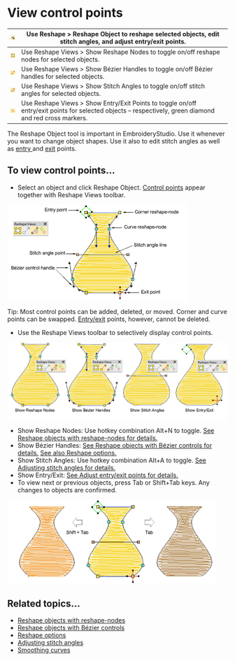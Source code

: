 # View control points

| ![ReshapeObject.png](assets/ReshapeObject.png)       | Use Reshape > Reshape Object to reshape selected objects, edit stitch angles, and adjust entry/exit points.                                             |
| ---------------------------------------------------- | ------------------------------------------------------------------------------------------------------------------------------------------------------- |
| ![ShowReshapeNodes.png](assets/ShowReshapeNodes.png) | Use Reshape Views > Show Reshape Nodes to toggle on/off reshape nodes for selected objects.                                                             |
| ![ShowHandles.png](assets/ShowHandles.png)           | Use Reshape Views > Show Bézier Handles to toggle on/off Bézier handles for selected objects.                                                           |
| ![ShowStitchAngles.png](assets/ShowStitchAngles.png) | Use Reshape Views > Show Stitch Angles to toggle on/off stitch angles for selected objects.                                                             |
| ![ShowEntryExit.png](assets/ShowEntryExit.png)       | Use Reshape Views > Show Entry/Exit Points to toggle on/off entry/exit points for selected objects – respectively, green diamond and red cross markers. |

The Reshape Object tool is important in EmbroideryStudio. Use it whenever you want to change object shapes. Use it also to edit stitch angles as well as [entry ](../../glossary/glossary)and [exit](../../glossary/glossary) points.

## To view control points...

- Select an object and click Reshape Object. [Control points](../../glossary/glossary) appear together with Reshape Views toolbar.

![reshape00005.png](assets/reshape00005.png)

Tip: Most control points can be added, deleted, or moved. Corner and curve points can be swapped. [Entry/](../../glossary/glossary)[exit](../../glossary/glossary) points, however, cannot be deleted.

- Use the Reshape Views toolbar to selectively display control points.

![reshape00008.png](assets/reshape00008.png)

- Show Reshape Nodes: Use hotkey combination Alt+N to toggle. [See Reshape objects with reshape-nodes for details.](Reshape_objects_with_reshape-nodes)
- Show Bézier Handles: [See Reshape objects with Bézier controls for details.](Reshape_objects_with_Bézier_controls) [See also Reshape options.](../../Setup/settings/Reshape_options)
- Show Stitch Angles: Use hotkey combination Alt+A to toggle. [See Adjusting stitch angles for details.](../../Quality/quality/Adjusting_stitch_angles)
- Show Entry/Exit: [See Adjust entry/exit points for details.](../../Quality/connectors/Adjust_entry_exit_points)
- To view next or previous objects, press Tab or Shift+Tab keys. Any changes to objects are confirmed.

![reshape00011.png](assets/reshape00011.png)

## Related topics...

- [Reshape objects with reshape-nodes](Reshape_objects_with_reshape-nodes)
- [Reshape objects with Bézier controls](Reshape_objects_with_Bézier_controls)
- [Reshape options](../../Setup/settings/Reshape_options)
- [Adjusting stitch angles](../../Quality/quality/Adjusting_stitch_angles)
- [Smoothing curves](../../Automatic/vectors/Smoothing_curves)
